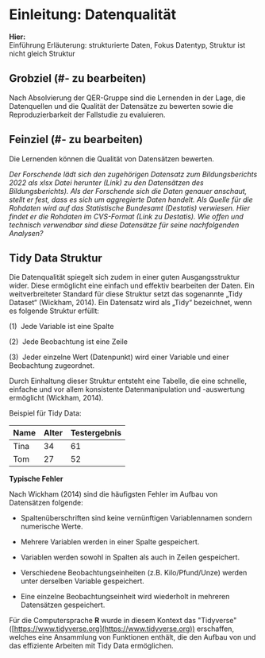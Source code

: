 # Einleitung: Datenqualität

**Hier:**\
Einführung Erläuterung: strukturierte Daten, Fokus Datentyp, Struktur ist nicht gleich Struktur


## Grobziel (#- zu bearbeiten)
Nach Absolvierung der QER-Gruppe sind die Lernenden in der Lage, die Datenquellen und die Qualität der Datensätze zu bewerten sowie die Reproduzierbarkeit der Fallstudie zu evaluieren.

## Feinziel (#- zu bearbeiten)
Die Lernenden können die Qualität von Datensätzen bewerten.

*Der Forschende lädt sich den zugehörigen Datensatz zum Bildungsberichts 2022 als xlsx Datei herunter (Link) zu den Datensätzen des Bildungsberichts). Als der Forschende sich die Daten genauer anschaut, stellt er fest, dass es sich um aggregierte Daten handelt. Als Quelle für die Rohdaten wird auf das Statistische Bundesamt (Destatis) verwiesen. Hier findet er die Rohdaten im CVS-Format (Link zu Destatis). Wie offen und technisch verwendbar sind diese Datensätze für seine nachfolgenden Analysen?*

## Tidy Data Struktur

Die Datenqualität spiegelt sich zudem in einer guten Ausgangsstruktur wider. Diese ermöglicht eine einfach und effektiv bearbeiten der Daten. Ein weitverbreiteter Standard für diese Struktur setzt das sogenannte „Tidy Dataset“ (Wickham, 2014). Ein Datensatz wird als „Tidy“ bezeichnet, wenn es folgende Struktur erfüllt:

(1)  Jede Variable ist eine Spalte

(2)  Jede Beobachtung ist eine Zeile

(3)  Jeder einzelne Wert (Datenpunkt) wird
einer Variable und einer Beobachtung zugeordnet.

Durch Einhaltung dieser Struktur entsteht eine Tabelle, die eine schnelle, einfache und vor allem konsistente Datenmanipulation und -auswertung ermöglicht (Wickham, 2014).


Beispiel für Tidy Data:

Name | Alter | Testergebnis
---- | ----- | ------------
Tina | 34    | 61
Tom  | 27    | 52




**Typische Fehler**

Nach Wickham (2014) sind die häufigsten Fehler im Aufbau von Datensätzen folgende:

- Spaltenüberschriften sind keine vernünftigen Variablennamen sondern numerische Werte.

- Mehrere Variablen werden in einer Spalte gespeichert.

- Variablen werden sowohl in Spalten als auch in Zeilen gespeichert.

- Verschiedene Beobachtungseinheiten (z.B. Kilo/Pfund/Unze) werden unter derselben Variable gespeichert.

- Eine einzelne Beobachtungseinheit wird wiederholt in mehreren Datensätzen gespeichert.

Für die Computersprache **R** wurde in diesem Kontext das "Tidyverse" ([https://www.tidyverse.org](https://www.tidyverse.org)) erschaffen, welches eine Ansammlung von Funktionen enthält, die den Aufbau von und das effiziente Arbeiten mit Tidy Data ermöglichen.
